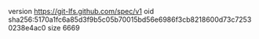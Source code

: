 version https://git-lfs.github.com/spec/v1
oid sha256:5170a1fc6a85d3f9b5c05b70015bd56e6986f3cb8218600d73c72530238e4ac0
size 6669

